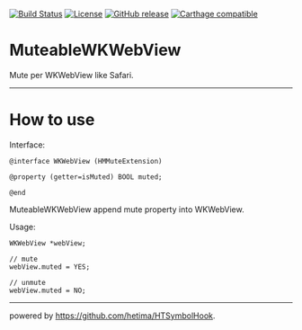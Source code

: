 
[![Build Status](https://travis-ci.org/masakih/MuteableWKWebView.svg?branch=master)](https://travis-ci.org/masakih/MuteableWKWebView)
[![License](https://img.shields.io/github/license/masakih/WKWebKitMuteExt.svg)](https://github.com/masakih/WKWebKitMuteExt/blob/master/LICENSE)
[![GitHub release](https://img.shields.io/github/release/masakih/WKWebKitMuteExt.svg)](https://github.com/masakih/WKWebKitMuteExt/releases/latest)
[![Carthage compatible](https://img.shields.io/badge/Carthage-compatible-4BC51D.svg?style=flat)](https://github.com/masakih/MuteableWKWebView)


# MuteableWKWebView
Mute per WKWebView like Safari.

----
# How to use

Interface:
```objc
@interface WKWebView (HMMuteExtension)

@property (getter=isMuted) BOOL muted;

@end
```

MuteableWKWebView append mute property into WKWebView.

Usage:
```objc
WKWebView *webView;

// mute
webView.muted = YES;

// unmute
webView.muted = NO;
```
----

powered by https://github.com/hetima/HTSymbolHook.
